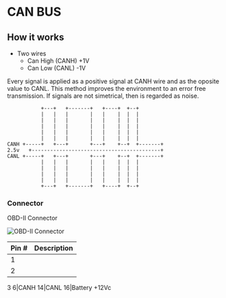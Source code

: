 # CAN BUS

## How it works

* Two wires
	* Can High (CANH) +1V
	* Can Low (CANL) 	-1V
	
Every signal is applied as a positive signal at CANH wire and as the oposite value to CANL. This method improves the environment to an error free transmission. If signals are not simetrical, then is regarded as noise.
```
           +---+   +-------+   +----+  +--+
           |   |   |       |   |    |  |  |
           |   |   |       |   |    |  |  |
           |   |   |       |   |    |  |  |
           |   |   |       |   |    |  |  |
           |   |   |       |   |    |  |  |
CANH +-----+   +---+       +---+    +--+  +-------+
2.5v   +------------------------------------------+
CANL +-----+   +---+       +---+    +--+  +-------+
           |   |   |       |   |    |  |  |
           |   |   |       |   |    |  |  |
           |   |   |       |   |    |  |  |
           |   |   |       |   |    |  |  |
           +---+   +-------+   +----+  +--+
```

### Connector

OBD-II Connector

![OBD-II Connector](http://www.obdii.com/images/connectorblue.GIF) 

|Pin #|Description|
|---|----|
1|
2|
3
6|CANH
14|CANL
16|Battery +12Vc
